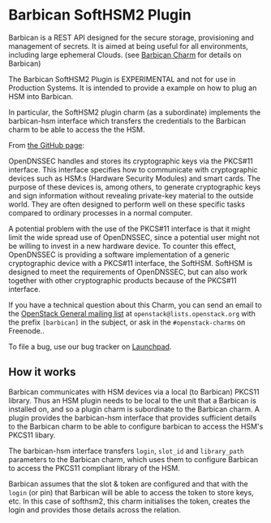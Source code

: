 # Barbican SoftHSM2 Plugin

Barbican is a REST API designed for the secure storage, provisioning and
management of secrets. It is aimed at being useful for all environments,
including large ephemeral Clouds. (see [Barbican
Charm](https://github.com/openstack/barbican) for details on Barbican)

The Barbican SoftHSM2 Plugin is EXPERIMENTAL and not for use in Production
Systems.  It is intended to provide a example on how to plug an HSM into
Barbican.

In particular, the SoftHSM2 plugin charm (as a subordinate) implements the
barbican-hsm interface which transfers the credentials to the Barbican
charm to be able to access the the HSM.

From [the GitHub page](https://github.com/opendnssec/SoftHSMv2):

OpenDNSSEC handles and stores its cryptographic keys via the PKCS#11 interface.
This interface specifies how to communicate with cryptographic devices such as
HSM:s (Hardware Security Modules) and smart cards. The purpose of these devices
is, among others, to generate cryptographic keys and sign information without
revealing private-key material to the outside world. They are often designed to
perform well on these specific tasks compared to ordinary processes in a normal
computer.

A potential problem with the use of the PKCS#11 interface is that it might
limit the wide spread use of OpenDNSSEC, since a potential user might not be
willing to invest in a new hardware device. To counter this effect, OpenDNSSEC
is providing a software implementation of a generic cryptographic device with a
PKCS#11 interface, the SoftHSM. SoftHSM is designed to meet the requirements of
OpenDNSSEC, but can also work together with other cryptographic products
because of the PKCS#11 interface.

If you have a technical question about this Charm, you can send an email to the
[OpenStack General mailing list](
http://lists.openstack.org/pipermail/openstack/) at
`openstack@lists.openstack.org` with the prefix `[barbican]` in the subject, or
ask in the `#openstack-charms` on Freenode..

To file a bug, use our bug tracker on [Launchpad](
http://bugs.launchpad.net/charms/+source/barbican/).


## How it works

Barbican communicates with HSM devices via a local (to Barbican) PKCS11
library.  Thus an HSM plugin needs to be local to the unit that a Barbican is
installed on, and so a plugin charm is subordinate to the Barbican charm.  A
plugin provides the barbican-hsm interface that provides sufficient
details to the Barbican charm to be able to configure barbican to access the
HSM's PKCS11 libary.

The barbican-hsm interface transfers `login`, `slot_id` and
`library_path` parameters to the Barbican charm, which uses them to configure
Barbican to access the PKCS11 compliant library of the HSM.

Barbican assumes that the slot & token are configured and that with the `login`
(or pin) that Barbican will be able to access the token to store keys, etc. In
this case of softhsm2, this charm initialises the token, creates the login and
provides those details across the relation.
